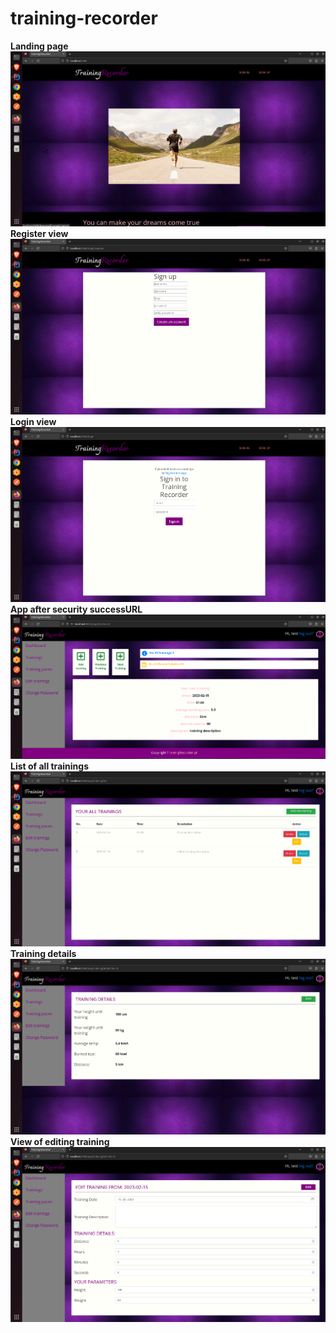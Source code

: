 # training-recorder

**Landing page**
![view App](/imagesToReadME/landingPage.png)
**Register view**
![view App](/imagesToReadME/registerView.png)
**Login view**
![view App](/imagesToReadME/loginView.png)
**App after security successURL**
![view App](/imagesToReadME/app.png)
**List of all trainings**
![view App](/imagesToReadME/list.png)
**Training details**
![view App](/imagesToReadME/details.png)
**View of editing training**
![view App](/imagesToReadME/edit.png)

